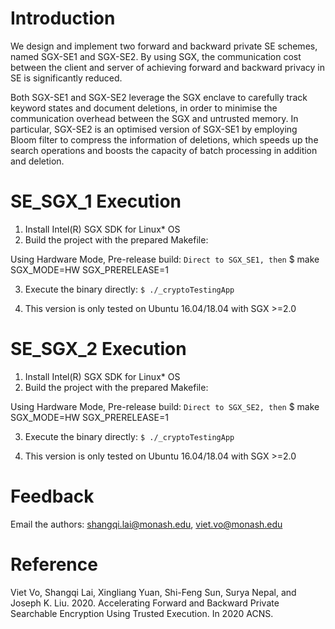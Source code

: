 # Introduction

We design and implement two forward and backward private SE schemes, named SGX-SE1 and SGX-SE2. By using SGX, the  communication cost between the client and server of achieving forward and backward privacy in SE is significantly reduced. 

Both SGX-SE1 and SGX-SE2 leverage the SGX enclave to carefully track keyword states and document deletions, in order to minimise the communication overhead between the SGX and untrusted memory. In particular, SGX-SE2 is an optimised version of SGX-SE1 by employing Bloom filter to compress the information of deletions, which speeds up the search operations and  boosts the capacity of batch processing in addition and deletion.

# SE_SGX_1 Execution

1. Install Intel(R) SGX SDK for Linux* OS
2. Build the project with the prepared Makefile:

Using Hardware Mode, Pre-release build:
`
    Direct to SGX_SE1, then
`
    $ make SGX_MODE=HW SGX_PRERELEASE=1

3. Execute the binary directly:
`
    $ ./_cryptoTestingApp
`

4. This version is only tested on Ubuntu 16.04/18.04 with SGX >=2.0

# SE_SGX_2 Execution

1. Install Intel(R) SGX SDK for Linux* OS
2. Build the project with the prepared Makefile:


Using Hardware Mode, Pre-release build:
`
    Direct to SGX_SE2, then
`
    $ make SGX_MODE=HW SGX_PRERELEASE=1

3. Execute the binary directly:
`
    $ ./_cryptoTestingApp
`

4. This version is only tested on Ubuntu 16.04/18.04 with SGX >=2.0


# Feedback
Email the authors: shangqi.lai@monash.edu, viet.vo@monash.edu

# Reference
Viet Vo, Shangqi Lai, Xingliang Yuan, Shi-Feng Sun, Surya Nepal, and Joseph K. Liu. 2020. Accelerating Forward and Backward Private Searchable Encryption Using Trusted Execution. In 2020 ACNS.
